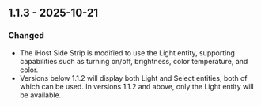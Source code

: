 ## 1.1.3 - 2025-10-21

### Changed
- The iHost Side Strip is modified to use the Light entity, supporting capabilities such as turning on/off, brightness, color temperature, and color.
- Versions below 1.1.2 will display both Light and Select entities, both of which can be used. In versions 1.1.2 and above, only the Light entity will be available.


